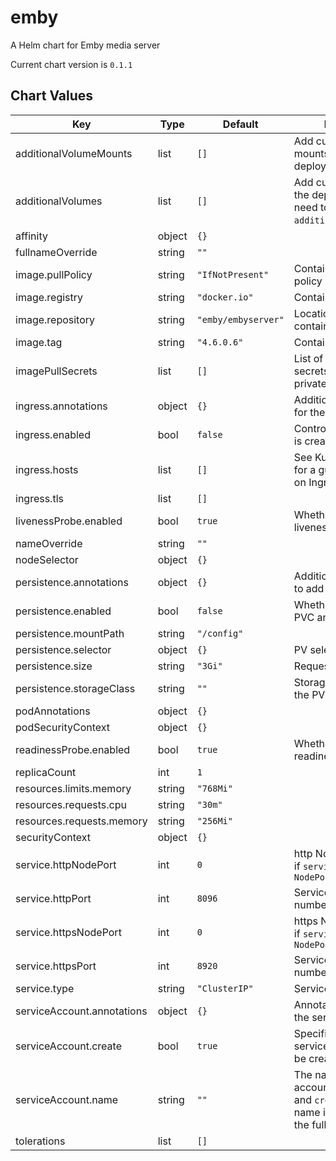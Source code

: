 emby
====
A Helm chart for Emby media server

Current chart version is `0.1.1`





## Chart Values

| Key | Type | Default | Description |
|-----|------|---------|-------------|
| additionalVolumeMounts | list | `[]` | Add custom volume mounts to the deployment |
| additionalVolumes | list | `[]` | Add custom volumes to the deployment (may need to match `additionalVolumeMounts`) |
| affinity | object | `{}` |  |
| fullnameOverride | string | `""` |  |
| image.pullPolicy | string | `"IfNotPresent"` | Container image pull policy |
| image.registry | string | `"docker.io"` | Container image registry |
| image.repository | string | `"emby/embyserver"` | Location of the container image |
| image.tag | string | `"4.6.0.6"` | Container image tag |
| imagePullSecrets | list | `[]` | List of image pull secrets if you use a privately hosted image |
| ingress.annotations | object | `{}` | Additional annotations for the Ingress object |
| ingress.enabled | bool | `false` | Control whether ingress is created |
| ingress.hosts | list | `[]` | See Kubernetes Docs for a guide to setup TLS on Ingress |
| ingress.tls | list | `[]` |  |
| livenessProbe.enabled | bool | `true` | Whether to enable the liveness probe |
| nameOverride | string | `""` |  |
| nodeSelector | object | `{}` |  |
| persistence.annotations | object | `{}` | Additional annotations to add to the PVC |
| persistence.enabled | bool | `false` | Whether to enable the PVC and mount |
| persistence.mountPath | string | `"/config"` |  |
| persistence.selector | object | `{}` | PV selector |
| persistence.size | string | `"3Gi"` | Requested storage size |
| persistence.storageClass | string | `""` | Storage Class name of the PV |
| podAnnotations | object | `{}` |  |
| podSecurityContext | object | `{}` |  |
| readinessProbe.enabled | bool | `true` | Whether to enable the readiness probe |
| replicaCount | int | `1` |  |
| resources.limits.memory | string | `"768Mi"` |  |
| resources.requests.cpu | string | `"30m"` |  |
| resources.requests.memory | string | `"256Mi"` |  |
| securityContext | object | `{}` |  |
| service.httpNodePort | int | `0` | http Node port number if `service.type` is `NodePort` |
| service.httpPort | int | `8096` | Service http port number |
| service.httpsNodePort | int | `0` | https Node port number if `service.type` is `NodePort` |
| service.httpsPort | int | `8920` | Service https port number |
| service.type | string | `"ClusterIP"` | Service type |
| serviceAccount.annotations | object | `{}` | Annotations to add to the service account |
| serviceAccount.create | bool | `true` | Specifies whether a service account should be created |
| serviceAccount.name | string | `""` | The name of the service account to use. If not set and `create` is `true`, a name is generated using the fullname template |
| tolerations | list | `[]` |  |
